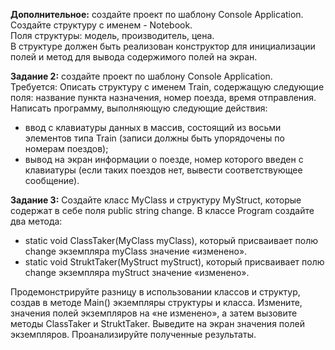 **Дополнительное:** создайте проект по шаблону Console Application.  
Создайте структуру с именем - Notebook.  
Поля структуры: модель, производитель, цена.  
В  структуре  должен  быть  реализован  конструктор  для  инициализации  полей  и  метод  для  вывода 
содержимого полей на экран.  

**Задание 2:** создайте проект по шаблону Console Application.  
Требуется: Описать  структуру  с  именем  Train,  содержащую  следующие  поля:  название  пункта 
назначения, номер поезда, время отправления.  
Написать программу, выполняющую следующие действия:
- ввод с клавиатуры данных в массив, состоящий из восьми элементов типа Train (записи должны 
быть упорядочены по номерам поездов); 
- вывод на экран информации о поезде, номер которого введен с клавиатуры (если таких поездов нет, 
вывести соответствующее сообщение). 
 
**Задание 3:** Создайте класс MyClass и структуру MyStruct, которые содержат в себе поля public string change. 
В классе  Program  создайте два  метода:  
- static void ClassTaker(MyClass myClass), который присваивает полю change экземпляра 
myClass значение «изменено». 
- static void StruktTaker(MyStruct myStruct), который присваивает полю change экземпляра 
myStruct значение «изменено».

Продемонстрируйте разницу в использовании классов и структур, создав в методе Main() экземпляры 
структуры и класса. Измените, значения полей экземпляров на «не изменено», а затем вызовите методы 
ClassTaker  и  StruktTaker.  Выведите  на  экран  значения  полей  экземпляров.  Проанализируйте 
полученные результаты. 
